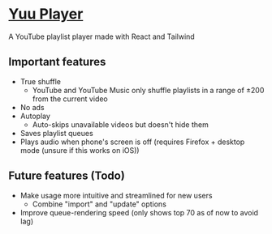 # [Yuu Player](https://yuu.pages.dev/)
A YouTube playlist player made with React and Tailwind

## Important features
- True shuffle
  - YouTube and YouTube Music only shuffle playlists in a range of ±200 from the current video
- No ads
- Autoplay
  - Auto-skips unavailable videos but doesn't hide them
- Saves playlist queues
- Plays audio when phone's screen is off (requires Firefox + desktop mode (unsure if this works on iOS))

## Future features (Todo)
- Make usage more intuitive and streamlined for new users
  - Combine "import" and "update" options
- Improve queue-rendering speed (only shows top 70 as of now to avoid lag)
